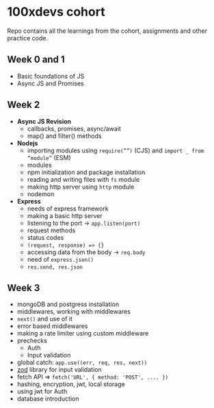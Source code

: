 # 100xdevs cohort 
Repo contains all the learnings from the cohort, assignments and other practice code.

## Week 0 and 1
- Basic foundations of JS
- Async JS and Promises

## Week 2
- **Async JS Revision**
  - callbacks, promises, async/await
  - map() and filter() methods
- **Nodejs**
  - importing modules using `require(””)` (CJS) and `import _ from “module”` (ESM) 
  - modules
  - npm initialization and package installation
  - reading and writing files with `fs` module
  - making http server using `http` module
  - nodemon
- **Express**
  - needs of express framework
  - making a basic http server
  - listening to the port -> `app.listen(port)`
  - request methods
  - status codes
  - `(request, response) => {}`
  - accessing data from the body -> `req.body`
  - need of `express.json()`
  - `res.send, res.json`
 
## Week 3
- mongoDB and postgress installation
- middlewares, working with middlewares
- `next()` and use of it
- error based middlewares
- making a rate limiter using custom middleware
- prechecks
  - Auth
  - Input validation
- global catch: `app.use((err, req, res, next))`
- [zod](https://zod.dev/) library for input validation
- fetch API => `fetch('URL', { method: 'POST', .... })`
- hashing, encryption, jwt, local storage
- using jwt for Auth
- database introduction
